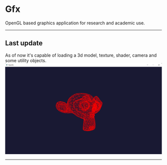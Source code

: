 # Gfx
 OpenGL based graphics application for research and academic use.
 ***
 ## Last update
 As of now it's capable of loading a 3d model, texture, shader, camera and some utility objects.
![last update](https://raw.githubusercontent.com/doYourCode/Gfx/main/doc/img/update_19_09_2022.png)
***
